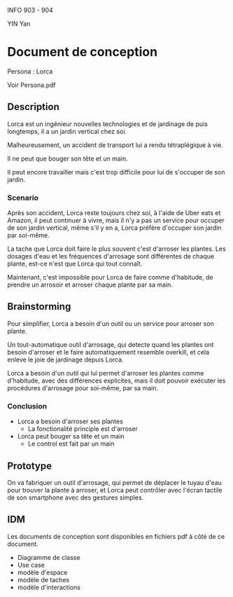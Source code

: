 INFO 903 - 904

YIN Yan

# Document de conception

Persona : Lorca

Voir Persona.pdf

## Description

Lorca est un ingénieur nouvelles technologies et de jardinage de puis longtemps, il a un jardin vertical chez soi.

Malheureusement, un accident de transport lui a rendu tétraplégique à vie. 

Il ne peut que bouger son tête et un main.

Il peut encore travailler mais c'est trop difficile pour lui de  s'occuper de son jardin.

### Scenario

Après son accident, Lorca reste toujours chez soi, à l'aide de Uber eats et Amazon, il peut continuer à vivre, mais il n'y a pas un service pour occuper de son jardin vertical, même s'il y en a, Lorca préfère d'occuper son jardin par soi-même.

La tache que Lorca doit faire le plus souvent c'est d'arroser les plantes. Les dosages d'eau et les fréquences d'arrosage sont différentes de chaque plante, est-ce n'est que Lorca qui tout connaît.

Maintenant, c'est impossible pour Lorca de faire comme d'habitude, de prendre un arrosoir et arroser chaque plante par sa main.

## Brainstorming

Pour simplifier, Lorca a besoin d'un outil ou un service pour arroser son plante.

Un tout-automatique outil d'arrosage, qui detecte quand les plantes ont besoin d'arroser et le faire automatiquement resemble overkill, et cela enleve le joie de jardinage depuis Lorca.

Lorca a besoin d'un outil qui lui permet d'arroser les plantes comme d'habitude, avec des différences explicites, mais il doit pouvoir exécuter les procédures d'arrosage pour soi-même, par sa main.

### Conclusion

- Lorca a besoin d'arroser ses plantes
  - La fonctionalité principle est d'arroser
- Lorca peut bouger sa tête et un main
  - Le control est fait par un main

## Prototype

On va fabriquer un outil d'arrosage, qui permet de déplacer le tuyau d'eau pour trouver  la plante à arroser, et Lorca peut contrôler avec l'écran tactile de son smartphone avec des gestures simples.

## IDM

Les documents de conception sont disponibles en fichiers pdf à côté de ce document.

- Diagramme de classe
- Use case
- modèle d'espace
- modèle de taches
- modèle d'interactions


